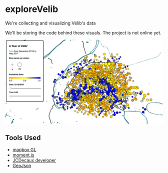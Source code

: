 # exploreVelib
We're collecting and visualizing Vélib's data

We'll be storing the code behind these visuals. The project is not online yet.

![Full Explorer](https://github.com/dgaitsgo/exploreVelib/blob/master/images/fullExplorer.png)

## Tools Used

- [mapbox GL][1]
- [moment.js][2]
- [JCDecaux developer][3]
- [GeoJson][4]

[1]:https://www.mapbox.com/mapbox-gl-js/api/
[2]:https://momentjs.com/
[3]:https://developer.jcdecaux.com/
[4]:http://geojson.org/
